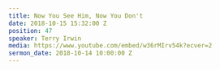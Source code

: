 ```yaml
---
title: Now You See Him, Now You Don't
date: 2018-10-15 15:32:00 Z
position: 47
speaker: Terry Irwin
media: https://www.youtube.com/embed/w36rMIrv54k?ecver=2
sermon_date: 2018-10-14 10:00:00 Z
---
```


